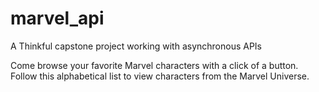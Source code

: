 # marvel_api
A Thinkful capstone project working with asynchronous APIs

Come browse your favorite Marvel characters with a click of a button.
Follow this alphabetical list to view characters from the Marvel Universe.
